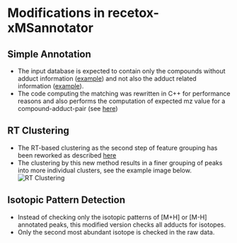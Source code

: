 # Modifications in recetox-xMSannotator

## Simple Annotation
* The input database is expected to contain only the compounds without adduct information ([example](https://umsa.cerit-sc.cz/library/list#folders/F1c84aa7fc4490e6d/datasets/8ee788c99983ff96)) and not also the adduct related information ([example](https://github.com/kuppal2/xMSannotator/blob/master/data/hmdbAllinf.rda)).
* The code computing the matching was rewritten in C++ for performance reasons and also performs the computation of expected mz value for a compound-adduct-pair (see [here](https://github.com/RECETOX/recetox-xMSannotator/blob/a410b00449db6e4bbc07339a51ef32336f405ce1/xmsannotator/src/match_by_mass.cpp#L22-L47))

## RT Clustering
* The RT-based clustering as the second step of feature grouping has been reworked as described [here](https://github.com/RECETOX/recetox-xMSannotator/pull/17)
* The clustering by this new method results in a finer grouping of peaks into more individual clusters, see the example image below.
![RT Clustering](images/rt_clustering.png)

## Isotopic Pattern Detection
* Instead of checking only the isotopic patterns of [M+H] or [M-H] annotated peaks, this modified version checks all adducts for isotopes.
* Only the second most abundant isotope is checked in the raw data.
